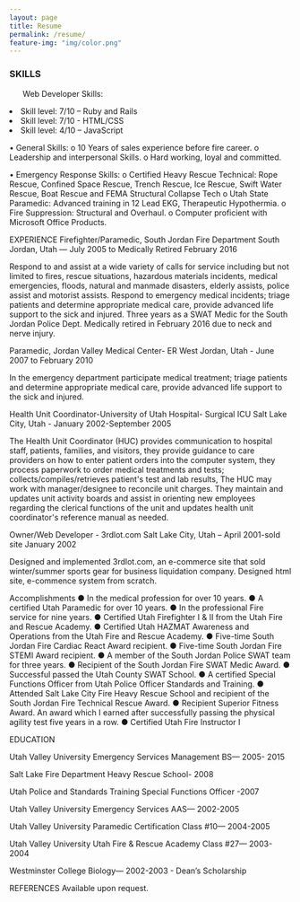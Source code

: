 ```yaml
---
layout: page
title: Resume
permalink: /resume/
feature-img: "img/color.png"
---
```


<h3>SKILLS</h3>
<ul>Web Developer Skills:</ul>
    <li>Skill level: 7/10 – Ruby and Rails</li>
<li>Skill level: 7/10 - HTML/CSS</li>
<li>Skill level: 4/10 – JavaScript</li>


•	General Skills:
o	10 Years of sales experience before fire career.
o	Leadership and interpersonal Skills.
o	Hard working, loyal and committed.

•	Emergency Response Skills:
o	Certified Heavy Rescue Technical: Rope Rescue, Confined Space Rescue, Trench Rescue, Ice Rescue, Swift Water Rescue, Boat Rescue and FEMA Structural Collapse Tech
o	Utah State Paramedic: Advanced training in 12 Lead EKG, Therapeutic Hypothermia.
o	Fire Suppression: Structural and Overhaul.
o	Computer proficient with Microsoft Office Products.

EXPERIENCE
Firefighter/Paramedic, South Jordan Fire Department
South Jordan, Utah — July 2005 to Medically Retired February 2016

  Respond to and assist at a wide variety of calls for service including but not limited to fires, rescue situations, hazardous materials incidents, medical emergencies, floods, natural and manmade disasters, elderly assists, police assist and motorist assists.   Respond to emergency medical incidents; triage patients and determine appropriate medical care, provide advanced life support to the sick and injured. Three years as a SWAT Medic for the South Jordan Police Dept.
  Medically retired in February 2016 due to neck and nerve injury.

Paramedic, Jordan Valley Medical Center- ER
West Jordan, Utah - June 2007 to February 2010

  In the emergency department participate medical treatment; triage patients and determine appropriate medical care, provide advanced life support to the sick and injured.

Health Unit Coordinator-University of Utah Hospital- Surgical ICU
Salt Lake City, Utah - January 2002-September 2005

  The Health Unit Coordinator (HUC) provides communication to hospital staff, patients, families, and visitors, they provide guidance to care providers on how to enter patient orders into the computer system, they process paperwork to order medical treatments and tests; collects/compiles/retrieves patient's test and lab results, The HUC may work with manager/designee to reconcile unit charges. They maintain and updates unit activity boards and assist in orienting new employees regarding the clerical functions of the unit and updates health unit coordinator's reference manual as needed.

Owner/Web Developer - 3rdlot.com
Salt Lake City, Utah – April 2001-sold site January 2002

  Designed and implemented 3rdlot.com, an e-commerce site that sold winter/summer sports gear for business liquidation company. Designed html site, e-commence system from scratch.

Accomplishments
●	In the medical profession for over 10 years.
●	A certified Utah Paramedic for over 10 years.
●	In the professional Fire service for nine years.
●	Certified Utah Firefighter I & II from the Utah Fire and Rescue Academy.
●	Certified Utah HAZMAT Awareness and Operations from the Utah Fire and Rescue Academy.
●	Five-time South Jordan Fire Cardiac React Award recipient.
●	Five-time South Jordan Fire STEMI Award recipient.
●	A member of the South Jordan Police SWAT team for three years.
●	Recipient of the South Jordan Fire SWAT Medic Award.
●	Successful passed the Utah County SWAT School.
●	A certified Special Functions Officer from Utah Police Officer Standards and Training.
●	Attended Salt Lake City Fire Heavy Rescue School and recipient of the South Jordan Fire Technical Rescue Award.
●	Recipient Superior Fitness Award. An award which I earned after successfully passing the physical agility test five years in a row.
●	Certified Utah Fire Instructor I

EDUCATION

Utah Valley University
Emergency Services Management BS— 2005- 2015

Salt Lake Fire Department
Heavy Rescue School- 2008

Utah Police and Standards Training
Special Functions Officer -2007

Utah Valley University
Emergency Services AAS— 2002-2005

Utah Valley University
Paramedic Certification Class #10— 2004-2005

Utah Valley University
Utah Fire & Rescue Academy Class #27— 2003-2004

Westminster College
Biology— 2002-2003 - Dean’s Scholarship

REFERENCES
Available upon request.
